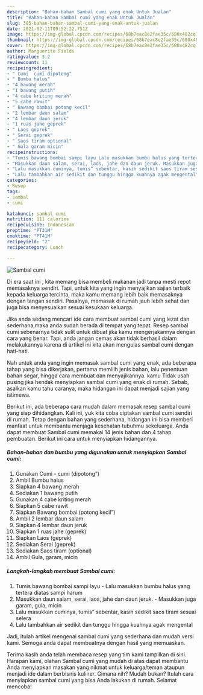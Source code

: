 ```yaml
---
description: "Bahan-bahan Sambal cumi yang enak Untuk Jualan"
title: "Bahan-bahan Sambal cumi yang enak Untuk Jualan"
slug: 305-bahan-bahan-sambal-cumi-yang-enak-untuk-jualan
date: 2021-02-11T09:52:22.751Z
image: https://img-global.cpcdn.com/recipes/68b7eac8e2fae35c/680x482cq70/sambal-cumi-foto-resep-utama.jpg
thumbnail: https://img-global.cpcdn.com/recipes/68b7eac8e2fae35c/680x482cq70/sambal-cumi-foto-resep-utama.jpg
cover: https://img-global.cpcdn.com/recipes/68b7eac8e2fae35c/680x482cq70/sambal-cumi-foto-resep-utama.jpg
author: Marguerite Fields
ratingvalue: 3.2
reviewcount: 11
recipeingredient:
- " Cumi  cumi dipotong"
- " Bumbu halus"
- "4 bawang merah"
- "1 bawang putih"
- "4 cabe kriting merah"
- "5 cabe rawit"
- " Bawang bombai potong kecil"
- "2 lembar daun salam"
- "4 lembar daun jeruk"
- "1 ruas jahe geprek"
- " Laos geprek"
- " Serai geprek"
- " Saos tiram optional"
- " Gula garam micin"
recipeinstructions:
- "Tumis bawang bombai sampi layu Lalu masukkan bumbu halus yang tertera diatas sampi harum"
- "Masukkan daun salam, serai, laos, jahe dan daun jeruk. Masukkan juga garam, gula, micin"
- "Lalu masukkan cuminya, tumis” sebentar, kasih sedikit saos tiram sesuai selera"
- "Lalu tambahkan air sedikit dan tunggu hingga kuahnya agak mengental"
categories:
- Resep
tags:
- sambal
- cumi

katakunci: sambal cumi 
nutrition: 111 calories
recipecuisine: Indonesian
preptime: "PT31M"
cooktime: "PT41M"
recipeyield: "2"
recipecategory: Lunch

---
```



![Sambal cumi](https://img-global.cpcdn.com/recipes/68b7eac8e2fae35c/680x482cq70/sambal-cumi-foto-resep-utama.jpg)

Di era  saat ini , kita memang bisa membeli makanan jadi tanpa mesti repot memasaknya sendiri. Tapi, untuk kita yang ingin menyajikan sajian terbaik kepada keluarga tercinta, maka kamu memang lebih baik memasaknya dengan tangan sendiri. Pasalnya, memasak di rumah jauh lebih sehat dan juga bisa menyesuaikan sesuai kesukaan keluarga.

Jika anda sedang mencari ide cara membuat sambal cumi yang lezat dan sederhana,maka anda sudah berada di tempat yang tepat. Resep sambal cumi  sebenarnya tidak sulit untuk dibuat jika kamu mengerjakannya dengan cara yang benar. Tapi, anda jangan cemas akan tidak berhasil dalam melakukannya 
karena di artikel ini kita akan mengulas sambal cumi dengan hati-hati.  



Nah untuk anda yang ingin memasak sambal cumi yang enak, ada beberapa tahap yang bisa dikerjakan, pertama memilih jenis bahan, lalu penentuan bahan segar, hingga cara membuat dan menyajikannya. kamu Tidak usah pusing jika hendak menyiapkan sambal cumi yang enak di rumah. Sebab, asalkan kamu  tahu caranya, maka hidangan ini dapat menjadi sajian yang istimewa.

Berikut ini, ada beberapa cara mudah dalam memasak resep sambal cumi yang siap dihidangkan. Kali ini, yuk kita coba ciptakan sambal cumi sendiri di rumah. Tetap dengan bahan yang sederhana, hidangan ini bisa memberi manfaat untuk membantu menjaga kesehatan tubuhmu sekeluarga. Anda dapat membuat Sambal cumi memakai 14 jenis bahan dan 4 tahap pembuatan. Berikut ini cara untuk menyiapkan hidangannya.

<!--inarticleads1-->

##### Bahan-bahan dan bumbu yang digunakan untuk menyiapkan Sambal cumi:

1. Gunakan  Cumi - cumi (dipotong”)
1. Ambil  Bumbu halus
1. Siapkan 4 bawang merah
1. Sediakan 1 bawang putih
1. Gunakan 4 cabe kriting merah
1. Siapkan 5 cabe rawit
1. Siapkan  Bawang bombai (potong kecil”)
1. Ambil 2 lembar daun salam
1. Siapkan 4 lembar daun jeruk
1. Siapkan 1 ruas jahe (geprek)
1. Siapkan  Laos (geprek)
1. Sediakan  Serai (geprek)
1. Sediakan  Saos tiram (optional)
1. Ambil  Gula, garam, micin




<!--inarticleads2-->

##### Langkah-langkah membuat Sambal cumi:

1. Tumis bawang bombai sampi layu - Lalu masukkan bumbu halus yang tertera diatas sampi harum
1. Masukkan daun salam, serai, laos, jahe dan daun jeruk. - Masukkan juga garam, gula, micin
1. Lalu masukkan cuminya, tumis” sebentar, kasih sedikit saos tiram sesuai selera
1. Lalu tambahkan air sedikit dan tunggu hingga kuahnya agak mengental




Jadi, itulah artikel mengenai  sambal cumi  yang sederhana dan mudah versi kami. Semoga anda dapat membuatnya dengan hasil yang memuaskan. 

Terima kasih anda telah membaca resep yang tim kami tampilkan di sini. Harapan kami, olahan  Sambal cumi yang mudah di atas dapat membantu Anda menyiapkan masakan yang nikmat untuk keluarga/teman ataupun menjadi ide dalam berbisnis kuliner. Gimana nih? Mudah bukan? Itulah cara menyiapkan sambal cumi yang bisa Anda lakukan di rumah. Selamat mencoba!

